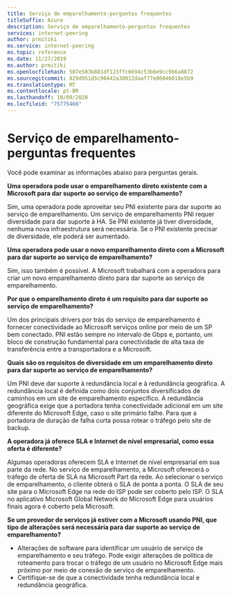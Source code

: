 ```yaml
---
title: Serviço de emparelhamento-perguntas frequentes
titleSuffix: Azure
description: Serviço de emparelhamento-perguntas frequentes
services: internet-peering
author: prmitiki
ms.service: internet-peering
ms.topic: reference
ms.date: 11/27/2019
ms.author: prmitiki
ms.openlocfilehash: 507e503b881df123ffc6694c53b0e9cc9b6a8872
ms.sourcegitcommit: 829d951d5c90442a38012daaf77e86046018e5b9
ms.translationtype: MT
ms.contentlocale: pt-BR
ms.lasthandoff: 10/09/2020
ms.locfileid: "75775466"
---
```

# <a name="peering-service---faqs"></a>Serviço de emparelhamento-perguntas frequentes

Você pode examinar as informações abaixo para perguntas gerais.

**Uma operadora pode usar o emparelhamento direto existente com a Microsoft para dar suporte ao serviço de emparelhamento?**

Sim, uma operadora pode aproveitar seu PNI existente para dar suporte ao serviço de emparelhamento. Um serviço de emparelhamento PNI requer diversidade para dar suporte à HA. Se PNI existente já tiver diversidade, nenhuma nova infraestrutura será necessária. Se o PNI existente precisar de diversidade, ele poderá ser aumentado.

**Uma operadora pode usar o novo emparelhamento direto com a Microsoft para dar suporte ao serviço de emparelhamento?**

Sim, isso também é possível. A Microsoft trabalhará com a operadora para criar um novo emparelhamento direto para dar suporte ao serviço de emparelhamento.  

**Por que o emparelhamento direto é um requisito para dar suporte ao serviço de emparelhamento?**

Um dos principais drivers por trás do serviço de emparelhamento é fornecer conectividade ao Microsoft serviços online por meio de um SP bem conectado. PNI estão sempre no intervalo de Gbps e, portanto, um bloco de construção fundamental para conectividade de alta taxa de transferência entre a transportadora e a Microsoft.

**Quais são os requisitos de diversidade em um emparelhamento direto para dar suporte ao serviço de emparelhamento?**

Um PNI deve dar suporte à redundância local e à redundância geográfica. A redundância local é definida como dois conjuntos diversificados de caminhos em um site de emparelhamento específico. A redundância geográfica exige que a portadora tenha conectividade adicional em um site diferente do Microsoft Edge, caso o site primário falhe. Para que a portadora de duração de falha curta possa rotear o tráfego pelo site de backup.

**A operadora já oferece SLA e Internet de nível empresarial, como essa oferta é diferente?**

Algumas operadoras oferecem SLA e Internet de nível empresarial em sua parte da rede. No serviço de emparelhamento, a Microsoft oferecerá o tráfego de oferta de SLA na Microsoft Part da rede. Ao selecionar o serviço de emparelhamento, o cliente obterá o SLA de ponta a ponta. O SLA de seu site para o Microsoft Edge na rede do ISP pode ser coberto pelo ISP. O SLA no aplicativo Microsoft Global Network do Microsoft Edge para usuários finais agora é coberto pela Microsoft.

**Se um provedor de serviços já estiver com a Microsoft usando PNI, que tipo de alterações será necessária para dar suporte ao serviço de emparelhamento?**

* Alterações de software para identificar um usuário de serviço de emparelhamento e seu tráfego. Pode exigir alterações de política de roteamento para trocar o tráfego de um usuário no Microsoft Edge mais próximo por meio de conexão de serviço de emparelhamento.
* Certifique-se de que a conectividade tenha redundância local e redundância geográfica.
